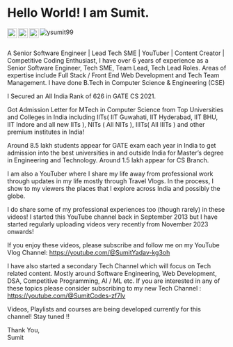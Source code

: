 # Hello World! I am Sumit. 

<a href="https://www.linkedin.com/in/sumit-yadav-73b594126/">
  <img align="left" alt="Sumit Yadav - LinkedIn" width="22px" src="https://cdn.jsdelivr.net/npm/simple-icons@v3/icons/linkedin.svg"/>
</a>
<a href="mailto:ysumit99@gmail.com">
  <img align="left" alt="Sumit Yadav - Mail" width="22px" src="https://img.icons8.com/ios-glyphs/30/000000/new-post.png"/>
</a>
<a href="https://www.youtube.com/channel/UCzkVq0M1cJPpGCNOrlxJEVg">
  <img align="left" alt="Sumit Yadav - Youtube" width="22px" src="https://cdn.jsdelivr.net/npm/simple-icons@v3/icons/youtube.svg"/>
</a>
<img src="https://komarev.com/ghpvc/?username=ysumit99" alt="ysumit99"/>
<br />
<br />

A Senior Software Engineer | Lead Tech SME | YouTuber | Content Creator | Competitive Coding Enthusiast, I have over 6 years of experience as a Senior Software Engineer, Tech SME, Team Lead, Tech Lead Roles. Areas of expertise include Full Stack / Front End Web Development and Tech Team Management. I have done B.Tech in Computer Science & Engineering (CSE)

I Secured an All India Rank of 626 in GATE CS 2021. 

Got Admission Letter for MTech in Computer Science from Top Universities and Colleges in India including IITs( IIT Guwahati, IIT Hyderabad, IIT BHU, IIT Indore and all new IITs ), NITs ( All NITs ), IIITs( All IIITs ) and other premium institutes in India! 

Around 8.5 lakh students appear for GATE exam each year in India to get admission into the best universities in and outside India for Master’s degree in Engineering and Technology. Around 1.5 lakh appear for CS Branch.

I am also a YouTuber where I share my life away from professional work through updates in my life mostly through Travel Vlogs. In the process, I show to my viewers the places that I explore across India and possibly the globe. 

I do share some of my professional experiences too (though rarely) in these videos! I started this YouTube channel back in September 2013 but I have started regularly uploading videos very recently from November 2023 onwards! 

If you enjoy these videos, please subscribe and follow me on my YouTube Vlog Channel: https://youtube.com/@SumitYadav-kg3oh


I have also started a secondary Tech Channel which will focus on Tech related content. Mostly around Software Engineering, Web Development, DSA, Competitive Programming, AI / ML etc. If you are interested in any of these topics please consider subscribing to my new Tech Channel : https://youtube.com/@SumitCodes-zf7lv 

Videos, Playlists and courses are being developed currently for this channel! Stay tuned !!

Thank You,<br />
Sumit<br />
